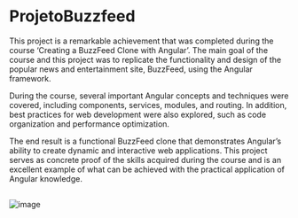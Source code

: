 # ProjetoBuzzfeed

This project is a remarkable achievement that was completed during the course ‘Creating a BuzzFeed Clone with Angular’. The main goal of the course and this project was to replicate the functionality and design of the popular news and entertainment site, BuzzFeed, using the Angular framework.

During the course, several important Angular concepts and techniques were covered, including components, services, modules, and routing. In addition, best practices for web development were also explored, such as code organization and performance optimization.

The end result is a functional BuzzFeed clone that demonstrates Angular’s ability to create dynamic and interactive web applications. This project serves as concrete proof of the skills acquired during the course and is an excellent example of what can be achieved with the practical application of Angular knowledge.


##
![image](https://github.com/wendibianca/angular-cloneBuzzFeed/assets/80482087/6ab94606-2762-4a70-98f0-495289bf8d9e)


